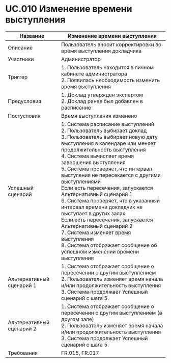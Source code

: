 # UC.010 Изменение времени выступления
<!-- Подробное описание сценария использования системы с привязкой к ролям участников и задействованным бизнес-сущностям 
https://confluence.mts.ru/pages/viewpage.action?pageId=375782119 
-->

<!-- 
    Примечание для проверяющего:
    Поменял формат таблицы на HTML, т.к. в Markdown-таблицах очень трудно работать с многострочным текстом
-->

<table>
    <thead>
        <th>Название</th>
        <th>Изменение времени выступления</th>
    </thead>
    <tbody>
        <tr>
            <td>Описание</td>
            <td>Пользователь вносит корректировки во время выступления докладчика</td>
        </tr>
        <tr>
            <td>Участники</td>
            <td>Администратор</td>
        </tr>
        <tr>
            <td>Триггер</td>
            <td>
                1. Пользователь находится в личном кабинете администратора</br>
                2. Появилась необходимость изменить время выступления</br>
            </td>
        </tr>
        <tr>
            <td>Предусловия</td>
            <td>
                1. Доклад утвержден экспертом<br/>
                2. Доклад ранее был добавлен в расписание<br/>
            </td>
        </tr>
        <tr>
            <td>Постусловия</td>
            <td>Время выступления изменено</td>
        </tr>
        <tr>
            <td>Успешный сценарий</td>
            <td>
                1. Система расписание выступлений<br/>
                2. Пользователь выбирает доклад<br/>
                3. Пользователь выбирает новую дату выступления в календаре или меняет продолжительность выступления<br/>
                4.  Система вычисляет время завершения выступления<br/>
                5.  Система проверяет, что интервал выстуления не пересекается с другими выступлениями<br/>
                    Если есть пересечения, запускается Альтернативный сценарий 1<br/>
                6.  Система проверяет, что в указанный интервал времени докладчик не выступает в других залах<br/>
                    Если есть пересечения, запускается Альтернативный сценарий 2<br/>
                7.  Система изменяет время выступления<br/>
                8.  Система отображает сообщение об успешном изменении времени выступления<br/>
            </td>
        </tr>
        <tr>
            <td>Альтернативный сценарий 1</td>
            <td>
                1.  Система отображает сообщение о пересечении с другим выступлением</br>
                2. Пользователь изменяет время начала и/или продолжительность выступления</br>
                3. Система продолжает Успешный сценарий с шага 5.
            </td>
        </tr>
        <tr>
            <td>Альтернативный сценарий 2</td>
            <td>
                1. Система отображает сообщение о пересечении с другим выступлением (в другом зале)</br>
                2. Пользователь изменяет время начала и/или продолжительность выступления</br>
                3. Система продолжает Успешный сценарий с шага 5.
            </td>
        </tr>
        <tr>
            <td>Требования</td>
            <td>FR.015, FR.017</td>
        </tr>
    </tbody>
</table>
